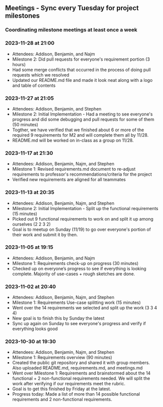 ## Meetings - Sync every Tuesday for project milestones
### Coordinating milestone meetings at least once a week

### 2023-11-28 at 21:00
 - Attendees: Addison, Benjamin, and Najm
 - Milestone 2: Did pull requests for everyone's requirement portion (3 hours)
 - <Current attendees> Had some merge conflicts that occurred in the process of doing pull requests which we resolved
 - Updated our README.md file and made it look neat along with a logo and table of contents

### 2023-11-27 at 21:05
- Attendees: Addison, Benjamin, and Stephen
- Milestone 2: Initial Implementation - Had a meeting to see everyone's progress and did some debugging and pull requests for some of them (50 minutes)
- Togther, we have verified that we finished about 6 or more of the required 9 requirements for M2 and will complete them all by 11/28.
- README.md will be worked on in-class as a group on 11/28.

### 2023-11-17 at 21:30
- Attendees: Addison, Benjamin, Najm, and Stephen
- Milestone 1: Revised requirements.md document to re-adjust requirements to professor's recommendations/criteria for the project
- Verified new requirements are aligned for all teammates 

### 2023-11-13 at 20:35
- Attendees: Addison, Benjamin, Najm, and Stephen
- Milestone 2: Initial Implementation - Split up the functional requirements (15 minutes)
- <all> Picked out 9 functional requirements to work on and split it up among ourselves (2 2 3 2)
- Goal is to meetup on Sunday (11/19) to go over everyone's portion of their work and submit it by then.

### 2023-11-05 at 19:15
- Attendees: Addison, Benjamin, and Najm
- Milestone 1: Requirements check-up on progress (30 minutes)
- <Current attendees> Checked up on everyone’s progress to see if everything is looking complete. Majority of use-cases + rough sketches are done.

### 2023-11-02 at 20:40
- Attendees: Addison, Benjamin, Najm, and Stephen
- Milestone 1: Requirements Use-case splitting work (15 minutes)
- <all> Went over the 14 requirements we selected and split up the work (3 3 4 4)
- New goal is to finish this by Sunday the latest
- Sync up again on Sunday to see everyone's progress and verify if everything looks good

### 2023-10-30 at 19:30
- Attendees: Addison, Benjamin, Najm, and Stephen
- Milestone 1: Requirements overview (90 minutes)
- <Addison> Created the public git repository and shared it with group members. Also uploaded README.md, requirements.md, and meetings.md
- <all> Went over Milestone 1: Requirements and brainstormed about the 14 functional + 2 non-functional requirements needed. We will split the work after verifying if our requirements meet the rubric.
- Goal is to get this finished by Friday at the latest.
- Progress today: Made a list of more than 14 possible functional requirements and 2 non-functional requirements.
